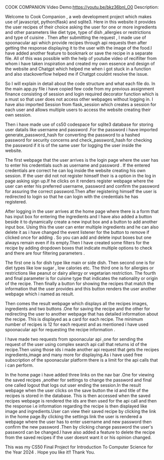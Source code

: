 COOK COMPANION Video Demo:https://youtu.be/bkz36bnl_O0 Description:

Welcome to Cook Companion , a web development project which makes use of javascript, python(flask) and sqlite3. Here in this website it provides the user recipes of their choice asking the user for one or more ingredients and other parameters like diet type, type of dish ,allergies or restrictions and type of cuisine . Then after submitting the request , I made use of spoonacular api which provide recipes through api requests then after getting the response displaying it to the user with the image of the food.I have added another feature to bookmark or save the recipe in a separate file. All of this was possible with the help of youtube video of recifilter from whom i have taken inspiration and created my own essence and design of the website and Chatgpt which helped me when i got stuck in a function and also stackoverflow helped me if Chatgpt couldnt resolve the issue.

So I will explain in detail about the code structure and what each file do. In the main app.py file i have copied few code from my previous assignment finance consisting of session and login required decorator function which is a must so that user does not access other webpages without logging in. I have also imported Session from flask_session which creates a session for each user and allows multiple users to access the website creating their own session.

Then i have made use of cs50 codespace for sqlite3 database for storing user datails like username and password .For the password i have imported generate_password_hash for converting the password to a hashed password for security concerns and check_password_hash for checking the password if it is of the same user for logging the user inside the website.

The first webpage that the user arrives is the login page where the user has to enter his credentials such as username and password . If the entered credentials are correct he can log inside the website creating his own session. If the user did not not register himself their is a option in the log in page asking sign up.If he clicks on it renders register webpage where the user can enter his preferred username, password and confirm the password for assuring the correct password.Then after registering himself the user is redirected to login so that he can login with the credentials he has registered.

After logging in the user arrives at the home page where there is a form that has input box for entering the ingredients and I have also added a button beside it to dynamically create a new input box and a button to add another input box. Using this the user can enter multiple ingredients and he can also delete it as i have changed the event listener for the button to remove if clicked once for adding . So you can add and delete input boxes but one always remain even if its empty.Then I have created some filters for the recipe by adding dropdown boxes that indicate multiple options to check and there are four filtering parameters .

The first one is for dish type like main or side dish. Then second one is for diet types like low sugar , low calories etc. The third one is for allergies or restrictions like peanut or dairy allergy or vegetarian restriction. The fourth and final parameter is for cuisine type that indicates the nationality or origin of the recipe. Then finally a button for showing the recipes that match the information that the user provides and this button renders the user another webpage which i named as result.

Then comes the result webpage which displays all the recipes images, ingredients and two buttons .One for saving the recipe and the other for redirecting the user to another webpage that has detailed information about the recipe. This is displayed as a card for each recipe. The minimum number of recipes is 12 for each request and as mentioned i have used spoonacular api for requesting the recipe information .

I have made two requests from spoonacular api ,one for sending the request of the user using complex search api call that returns id of the recipe.Then using those ids i made another api request that gets the recipes ingredients,image and many more for displaying.As i have used free subscription of the spoonacular platform there is a limit for the api calls that i can perform.

In the home page i have added three links on the nav bar .One for viewing the saved recipes ,another for settings to change the password and final one called logout that logs out user ending the session.In the result webpage when the user clicks on the save button the id and title of the recipes is stored in the database. This is then accessed when the saved recipes webpage is rendered the ids are then used for the api call and then the response i.e information regarding the recipe is then displayed like image and ingredients.User can view their saved recipe by clicking the link in the home page.By clicking the settings link the user is rendered a webpage where the user has to enter username and new password then confirm the new password .Then by clicking change password the user's password can be changed.I have also added a feature to delete the recipe from the saved recipes if the user doesnt want it or his opinion changed.

This was my CS50 Final Project for Introduction To Computer Science for the Year 2024 . Hope you like it!! Thank You.
